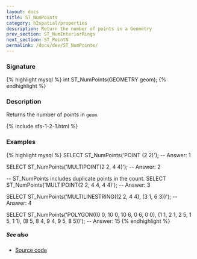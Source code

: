 ```yaml
---
layout: docs
title: ST_NumPoints
category: h2spatial/properties
description: Return the number of points in a Geometry
prev_section: ST_NumInteriorRings
next_section: ST_PointN
permalink: /docs/dev/ST_NumPoints/
---
```


### Signature

{% highlight mysql %}
int ST_NumPoints(GEOMETRY geom);
{% endhighlight %}

### Description

Returns the number of points in `geom`.

{% include sfs-1-2-1.html %}

### Examples

{% highlight mysql %}
SELECT ST_NumPoints('POINT (2 2)');
-- Answer: 1

SELECT ST_NumPoints('MULTIPOINT(2 2, 4 4)');
-- Answer: 2

-- ST_NumPoints includes duplicate points in the count.
SELECT ST_NumPoints('MULTIPOINT(2 2, 4 4, 4 4)');
-- Answer: 3

SELECT ST_NumPoints('MULTILINESTRING((2 2, 4 4), (3 1, 6 3))');
-- Answer: 4

SELECT ST_NumPoints('POLYGON((0 0, 10 0, 10 6, 0 6, 0 0),
                             (1 1, 2 1, 2 5, 1 5, 1 1), 
                             (8 5, 8 4, 9 4, 9 5, 8 5))');
-- Answer: 15
{% endhighlight %}

##### See also

* <a href="https://github.com/irstv/H2GIS/blob/master/h2spatial/src/main/java/org/h2gis/h2spatial/internal/function/spatial/properties/ST_NumPoints.java" target="_blank">Source code</a>
